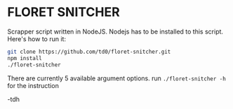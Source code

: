 # FLORET SNITCHER

Scrapper script written in NodeJS. Nodejs has to be installed to this script.
Here's how to run it:

```bash
git clone https://github.com/td0/floret-snitcher.git
npm install
./floret-snitcher
```

There are currently 5 available argument options.
run `./floret-snitcher -h` for the instruction


-tdh
